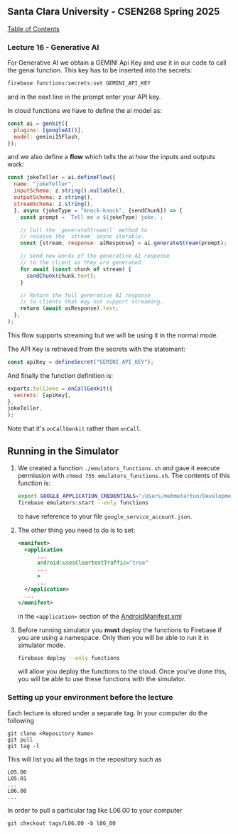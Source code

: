 ## Santa Clara University - CSEN268 Spring 2025

[Table of Contents](/toc.md)

### Lecture 16 -  Generative AI

For Generative AI we obtain a GEMINI Api Key and use it in our code to call the genai function. This key has to be inserted into the secrets:
```zsh
firebase functions:secrets:set GEMINI_API_KEY
```
and in the next line in the prompt enter your API key.

In cloud functions we have to define the ai model as:
```js
const ai = genkit({
  plugins: [googleAI()],
  model: gemini15Flash,
});
```
and we also define a **flow** which tells the ai how the inputs and outputs work:
```js
const jokeTeller = ai.defineFlow({
  name: "jokeTeller",
  inputSchema: z.string().nullable(),
  outputSchema: z.string(),
  streamSchema: z.string(),
  }, async (jokeType = "knock-knock", {sendChunk}) => {
    const prompt = `Tell me a ${jokeType} joke.`;

    // Call the `generateStream()` method to
    // receive the `stream` async iterable.
    const {stream, response: aiResponse} = ai.generateStream(prompt);

    // Send new words of the generative AI response
    // to the client as they are generated.
    for await (const chunk of stream) {
      sendChunk(chunk.text);
    }

    // Return the full generative AI response
    // to clients that may not support streaming.
    return (await aiResponse).text;
  },
);
```
This flow supports streaming but we will be using it in the normal mode.

The API Key is retrieved from the secrets with the statement:
```js
const apiKey = defineSecret("GEMINI_API_KEY");
```
And finally the function definition is:
```js
exports.tellJoke = onCallGenkit({
  secrets: [apiKey],
},
jokeTeller,
);
```
Note that it's `onCallGenkit` rather than `onCall`.

## Running in the Simulator 

1.  We created a function `./emulators_functions.sh` and gave it execute permission with `chmod 755 emulators_functions.sh`. The contents of this function is:
    ```zsh
    export GOOGLE_APPLICATION_CREDENTIALS="/Users/mehmetartun/Development/csen268/CSEN268-S25/google_service_account.json"
    firebase emulators:start --only functions
    ```
    to have reference to your file `google_service_account.json`.

2.  The other thing you need to do is to set:
    ```xml
    <manifest>
      <application
          ...
          android:usesCleartextTraffic="true"
          ...
          >
          ...
      </application>
      ...
    </manifest>
    ```
    in the `<application>` section of the [AndroidManifest.xml](/android/app/src/main/AndroidManifest.xml)

3.  Before running simulator you **must** deploy the functions to Firebase if you are using a namespace. Only then you will be able to run it in simulator mode.
    ```zsh
    firebase deploy --only functions
    ```
    will allow you deploy the functions to the cloud. Once you've done this, you will be able to use these functions with the simulator.




### Setting up your environment before the lecture

Each lecture is stored under a separate tag. In your computer do the following

    git clone <Repository Name>
    git pull
    git tag -l

This will list you all the tags in the repository such as

    L05.00
    L05.01
    ...
    L06.00
    ...

In order to pull a particular tag like L06.00 to your computer

    git checkout tags/L06.00 -b l06_00


